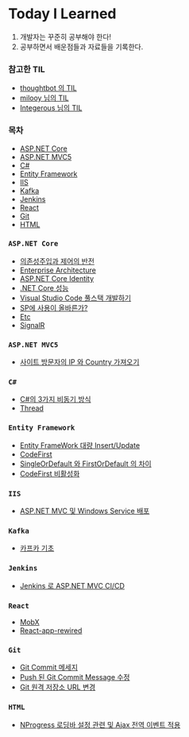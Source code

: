 # Today I Learned
 1. 개발자는 꾸준히 공부해야 한다!
 2. 공부하면서 배운점들과 자료들을 기록한다.

### 참고한 TIL
 - [thoughtbot 의 TIL](https://github.com/thoughtbot/til)
 - [milooy 님의 TIL](https://github.com/milooy/TIL)
 - [Integerous 님의 TIL](https://github.com/Integerous/TIL)

### 목차
- [ASP.NET Core](#aspnetcore)
- [ASP.NET MVC5](#aspnetmvc5)
- [C#](#csharp)
- [Entity Framework](#entityframework)
- [IIS](#iis)
- [Kafka](#kafka)
- [Jenkins](#jenkins)
- [React](#react)
- [Git](#git)
- [HTML](#html)

<a name="aspnetcore">

### `ASP.NET Core`

- [의존성주입과 제어의 반전](https://github.com/JHyeok/TIL/blob/master/TIL/ASP.NET%20Core/DI-and-IOC.md)
- [Enterprise Architecture](https://github.com/JHyeok/TIL/blob/master/TIL/ASP.NET%20Core/enterprise-architecture.md)
- [ASP.NET Core Identity](https://github.com/JHyeok/TIL/blob/master/TIL/ASP.NET%20Core/Identity.md)
- [.NET Core 성능](https://github.com/JHyeok/TIL/blob/master/TIL/ASP.NET%20Core/net-core-performance.md)
- [Visual Studio Code 풀스택 개발하기](https://github.com/JHyeok/TIL/blob/master/TIL/ASP.NET%20Core/vscode-fullstack-dotent.md)
- [SP에 사용이 올바른가?](https://github.com/JHyeok/TIL/blob/master/TIL/ASP.NET%20Core/why-use-stored-prodecure.md)
- [Etc](https://github.com/JHyeok/TIL/blob/master/TIL/ASP.NET%20Core/Etc.md)
- [SignalR](https://github.com/JHyeok/TIL/blob/master/TIL/ASP.NET%20Core/SignalR.md)

<a name="aspnetmvc5">

### `ASP.NET MVC5`

- [사이트 방문자의 IP 와 Country 가져오기](https://github.com/JHyeok/TIL/blob/master/TIL/ASP.NET%20MVC5/get-visitors-ip-country.md)

<a name="csharp">

### `C#`

- [C#의 3가지 비동기 방식](https://github.com/JHyeok/TIL/blob/master/TIL/ASP.NET%20Core/Asynchronous.md)
- [Thread](https://github.com/JHyeok/TIL/blob/master/TIL/ASP.NET%20Core/Thread.md)

<a name="entityframework">

### `Entity Framework`

- [Entity FrameWork 대량 Insert/Update](https://github.com/JHyeok/TIL/blob/master/TIL/Entity%20Framework/bulk-insert-update.md)
- [CodeFirst](https://github.com/JHyeok/TIL/blob/master/TIL/Entity%20Framework/CodeFirst.md)
- [SingleOrDefault 와 FirstOrDefault 의 차이](https://github.com/JHyeok/TIL/blob/master/TIL/Entity%20Framework/single-and-first.md)
- [CodeFirst 비활성화](https://github.com/JHyeok/TIL/blob/master/TIL/Entity%20Framework/disable-codefirst.md)

<a name="iis">

### `IIS`

- [ASP.NET MVC 및 Windows Service 배포](https://github.com/JHyeok/TIL/blob/master/TIL/IIS/deploy-dotnet-windows-service.md)

<a name="kafka">

### `Kafka`

- [카프카 기초](https://github.com/JHyeok/TIL/blob/master/TIL/Kafka/Basic.md)

<a name="jenkins">

### `Jenkins`

- [Jenkins 로 ASP.NET MVC CI/CD](https://github.com/JHyeok/TIL/blob/master/TIL/Jenkins/aspnet-ci-cd.md)

<a name="react">

### `React`

- [MobX](https://github.com/JHyeok/TIL/blob/master/TIL/React/MobX.md)
- [React-app-rewired](https://github.com/JHyeok/TIL/blob/master/TIL/React/React-app-rewired.md)

<a name="git">

### `Git`

- [Git Commit 메세지](https://github.com/JHyeok/TIL/blob/master/TIL/Git/git-commit-message.md)
- [Push 된 Git Commit Message 수정](https://github.com/JHyeok/TIL/blob/master/TIL/Git/git-commit-message-edit.md)
- [Git 원격 저장소 URL 변경](https://github.com/JHyeok/TIL/blob/master/TIL/Git/git-remote-url-edit.md)

<a name="html">

### `HTML`

- [NProgress 로딩바 설정 관련 및 Ajax 전역 이벤트 적용](https://github.com/JHyeok/TIL/blob/master/TIL/HTML/NProgress.md)




